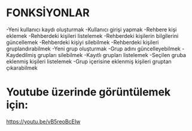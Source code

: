 # FONKSİYONLAR
  -Yeni kullanıcı kaydı oluşturmak
  -Kullanıcı girişi yapmak
  -Rehbere kişi eklemek
  -Rehberdeki kişileri listelemek
  -Rehberdeki kişilerin bilgilerini güncellemek
  -Rehberdeki kişiyi silebilmek
  -Rehberdeki kişileri gruplandırabilmek
  -Yeni grup oluşturmak
  -Grup adını güncelleyebilmek
  -Kaydedilmiş grupları silebilmek
  -Kayıtlı grupları listelemek
  -Seçilen gruba eklenmiş kişileri listelemek
  -Grup içerisine eklenmiş kişileri gruptan çıkarabilmek

# Youtube üzerinde görüntülemek için:
  https://youtu.be/vB5reoBcEIw
